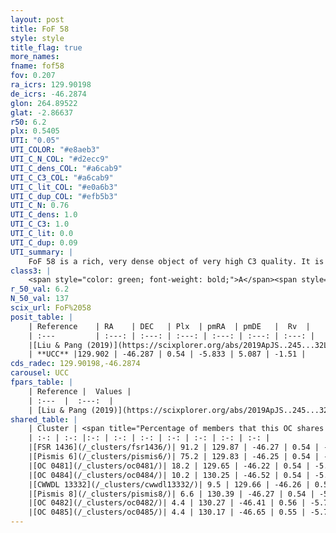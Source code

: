 ```yaml
---
layout: post
title: FoF 58
style: style
title_flag: true
more_names: 
fname: fof58
fov: 0.207
ra_icrs: 129.90198
de_icrs: -46.2874
glon: 264.89522
glat: -2.86637
r50: 6.2
plx: 0.5405
UTI: "0.05"
UTI_COLOR: "#e8aeb3"
UTI_C_N_COL: "#d2ecc9"
UTI_C_dens_COL: "#a6cab9"
UTI_C_C3_COL: "#a6cab9"
UTI_C_lit_COL: "#e0a6b3"
UTI_C_dup_COL: "#efb5b3"
UTI_C_N: 0.76
UTI_C_dens: 1.0
UTI_C_C3: 1.0
UTI_C_lit: 0.0
UTI_C_dup: 0.09
UTI_summary: |
    FoF 58 is a rich, very dense object of very high C3 quality. It is rarely studied in the literature, with no articles listed in the last 6 years.<br><br><span style="color: #99180f; font-weight: bold;">Warning: </span>This is very likely a duplicate object, which shares a large percentage of members with at least one previously reported entry.
class3: |
    <span style="color: green; font-weight: bold;">A</span><span style="color: green; font-weight: bold;">A</span>
r_50_val: 6.2
N_50_val: 137
scix_url: FoF%2058
posit_table: |
    | Reference    | RA    | DEC   | Plx  | pmRA  | pmDE   |  Rv  |
    | :---         | :---: | :---: | :---: | :---: | :---: | :---: |
    |[Liu & Pang (2019)](https://scixplorer.org/abs/2019ApJS..245...32L) | 129.957 | -46.364 | 0.524 | -5.813 | 5.063 | -- |
    | **UCC** |129.902 | -46.287 | 0.54 | -5.833 | 5.087 | -1.51 | 
cds_radec: 129.90198,-46.2874
carousel: UCC
fpars_table: |
    | Reference |  Values |
    | :---  |  :---:  |
    | [Liu & Pang (2019)](https://scixplorer.org/abs/2019ApJS..245...32L) | `Age=0.023, Z=0.25` |
shared_table: |
    | Cluster | <span title="Percentage of members that this OC shares with the ones listed">%</span>   | RA   | DEC   | Plx   | pmRA  | pmDE  | Rv | UTI |
    | :-: | :-: |:-: | :-: | :-: | :-: | :-: | :-: | :-: |
    |[FSR 1436](/_clusters/fsr1436/)| 91.2 | 129.87 | -46.27 | 0.54 | -5.85 | 5.11 | 27.31 |0.35 |
    |[Pismis 6](/_clusters/pismis6/)| 75.2 | 129.83 | -46.25 | 0.54 | -5.87 | 5.11 | 17.73 |0.96 |
    |[OC 0481](/_clusters/oc0481/)| 18.2 | 129.65 | -46.22 | 0.54 | -5.81 | 5.15 | -9.58 |0.18 |
    |[OC 0484](/_clusters/oc0484/)| 10.2 | 130.25 | -46.52 | 0.54 | -5.74 | 5.05 | 41.74 |0.11 |
    |[CWWDL 13332](/_clusters/cwwdl13332/)| 9.5 | 129.66 | -46.26 | 0.54 | -5.78 | 5.13 | -9.58 |0.01 |
    |[Pismis 8](/_clusters/pismis8/)| 6.6 | 130.39 | -46.27 | 0.54 | -5.71 | 4.99 | -- |0.95 |
    |[OC 0482](/_clusters/oc0482/)| 4.4 | 130.27 | -46.41 | 0.56 | -5.79 | 5.1 | -- |0.1 |
    |[OC 0485](/_clusters/oc0485/)| 4.4 | 130.17 | -46.65 | 0.55 | -5.7 | 5.01 | -- |0.13 |
---
```

